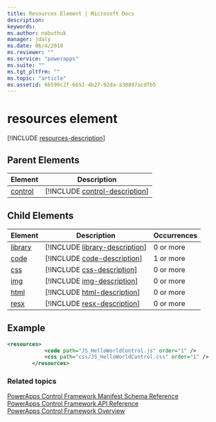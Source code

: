 ```yaml
---
title: Resources Element | Microsoft Docs
description: 
keywords:
ms.author: nabuthuk
manager: jdaly
ms.date: 06/4/2018
ms.reviewer: ""
ms.service: "powerapps"
ms.suite: ""
ms.tgt_pltfrm: ""
ms.topic: "article"
ms.assetid: 66599c2f-6651-4b27-92da-a38897acdfb5
---
```


# resources element

[!INCLUDE [resources-description](includes/resources-description.md)]

## Parent Elements

|Element|Description|
|--|--|
|[control](control.md)|[!INCLUDE [control-description](includes/control-description.md)]|

## Child Elements

|Element|Description|Occurrences|
|--|--|--|
|[library](library.md)|[!INCLUDE [library-description](includes/library-description.md)]|0 or more|
|[code](code.md)|[!INCLUDE [code-description](includes/code-description.md)]|1 or more|
|[css](css.md)|[!INCLUDE [css-description](includes/css-description.md)]|0 or more|
|[img](img.md)|[!INCLUDE [img-description](includes/img-description.md)]|0 or more|
|[html](html.md)|[!INCLUDE [html-description](includes/html-description.md)]|0 or more|
|[resx](resx.md)|[!INCLUDE [resx-description](includes/resx-description.md)]|0 or more|

## Example

```xml
<resources>
			<code path="JS_HelloWorldControl.js" order="1" />
			<css path="css/JS_HelloWorldControl.css" order="1" />
		</resources>
```

### Related topics

[PowerApps Control Framework Manifest Schema Reference](index.md)<br />
[PowerApps Control Framework API Reference](../reference/index.md)<br />
[PowerApps Control Framework Overview](../powerapps-control-framework-overview.md)
